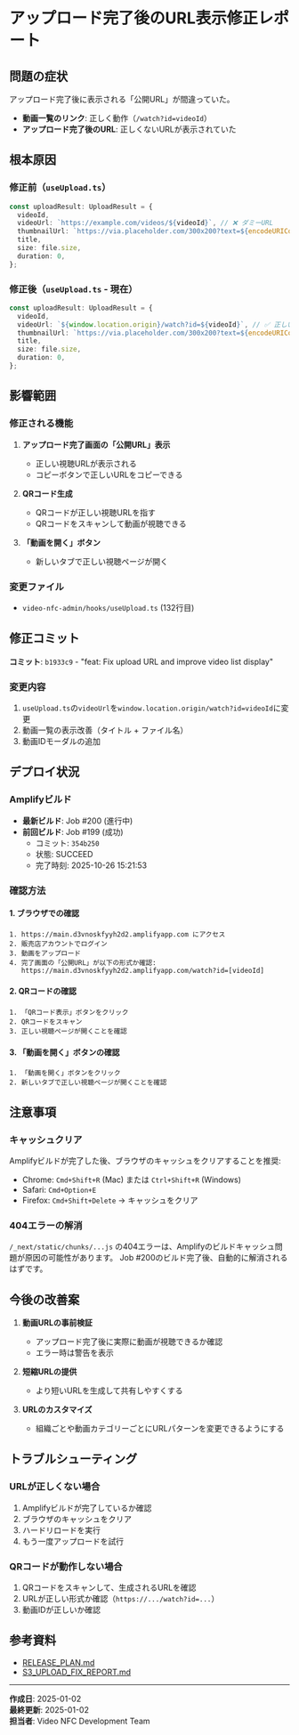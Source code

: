 # アップロード完了後のURL表示修正レポート

## 問題の症状

アップロード完了後に表示される「公開URL」が間違っていた。
- **動画一覧のリンク**: 正しく動作（`/watch?id=videoId`）
- **アップロード完了後のURL**: 正しくないURLが表示されていた

## 根本原因

### 修正前（`useUpload.ts`）
```typescript
const uploadResult: UploadResult = {
  videoId,
  videoUrl: `https://example.com/videos/${videoId}`, // ❌ ダミーURL
  thumbnailUrl: `https://via.placeholder.com/300x200?text=${encodeURIComponent(title)}`,
  title,
  size: file.size,
  duration: 0,
};
```

### 修正後（`useUpload.ts` - 現在）
```typescript
const uploadResult: UploadResult = {
  videoId,
  videoUrl: `${window.location.origin}/watch?id=${videoId}`, // ✅ 正しい視聴URL
  thumbnailUrl: `https://via.placeholder.com/300x200?text=${encodeURIComponent(title)}`,
  title,
  size: file.size,
  duration: 0,
};
```

## 影響範囲

### 修正される機能
1. **アップロード完了画面の「公開URL」表示**
   - 正しい視聴URLが表示される
   - コピーボタンで正しいURLをコピーできる

2. **QRコード生成**
   - QRコードが正しい視聴URLを指す
   - QRコードをスキャンして動画が視聴できる

3. **「動画を開く」ボタン**
   - 新しいタブで正しい視聴ページが開く

### 変更ファイル
- `video-nfc-admin/hooks/useUpload.ts` (132行目)

## 修正コミット

**コミット**: `b1933c9` - "feat: Fix upload URL and improve video list display"

### 変更内容
1. `useUpload.ts`の`videoUrl`を`window.location.origin/watch?id=videoId`に変更
2. 動画一覧の表示改善（タイトル + ファイル名）
3. 動画IDモーダルの追加

## デプロイ状況

### Amplifyビルド
- **最新ビルド**: Job #200 (進行中)
- **前回ビルド**: Job #199 (成功)
  - コミット: `354b250`
  - 状態: SUCCEED
  - 完了時刻: 2025-10-26 15:21:53

### 確認方法

#### 1. ブラウザでの確認
```
1. https://main.d3vnoskfyyh2d2.amplifyapp.com にアクセス
2. 販売店アカウントでログイン
3. 動画をアップロード
4. 完了画面の「公開URL」が以下の形式か確認:
   https://main.d3vnoskfyyh2d2.amplifyapp.com/watch?id=[videoId]
```

#### 2. QRコードの確認
```
1. 「QRコード表示」ボタンをクリック
2. QRコードをスキャン
3. 正しい視聴ページが開くことを確認
```

#### 3. 「動画を開く」ボタンの確認
```
1. 「動画を開く」ボタンをクリック
2. 新しいタブで正しい視聴ページが開くことを確認
```

## 注意事項

### キャッシュクリア
Amplifyビルドが完了した後、ブラウザのキャッシュをクリアすることを推奨:
- Chrome: `Cmd+Shift+R` (Mac) または `Ctrl+Shift+R` (Windows)
- Safari: `Cmd+Option+E`
- Firefox: `Cmd+Shift+Delete` → キャッシュをクリア

### 404エラーの解消
`/_next/static/chunks/...js` の404エラーは、Amplifyのビルドキャッシュ問題が原因の可能性があります。
Job #200のビルド完了後、自動的に解消されるはずです。

## 今後の改善案

1. **動画URLの事前検証**
   - アップロード完了後に実際に動画が視聴できるか確認
   - エラー時は警告を表示

2. **短縮URLの提供**
   - より短いURLを生成して共有しやすくする

3. **URLのカスタマイズ**
   - 組織ごとや動画カテゴリーごとにURLパターンを変更できるようにする

## トラブルシューティング

### URLが正しくない場合
1. Amplifyビルドが完了しているか確認
2. ブラウザのキャッシュをクリア
3. ハードリロードを実行
4. もう一度アップロードを試行

### QRコードが動作しない場合
1. QRコードをスキャンして、生成されるURLを確認
2. URLが正しい形式か確認（`https://.../watch?id=...`）
3. 動画IDが正しいか確認

## 参考資料

- [RELEASE_PLAN.md](./RELEASE_PLAN.md)
- [S3_UPLOAD_FIX_REPORT.md](../video-nfc-infrastructure/S3_UPLOAD_FIX_REPORT.md)

---

**作成日**: 2025-01-02  
**最終更新**: 2025-01-02  
**担当者**: Video NFC Development Team
